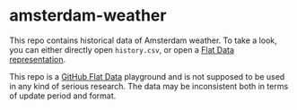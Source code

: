 # amsterdam-weather

This repo contains historical data of Amsterdam weather. To take a look, you can
either directly open `history.csv`, or open a
[Flat Data representation](https://flatgithub.com/102/amsterdam-weather).

This repo is a [GitHub Flat Data](https://octo.github.com/projects/flat-data)
playground and is not supposed to be used in any kind of serious research. The
data may be inconsistent both in terms of update period and format.
